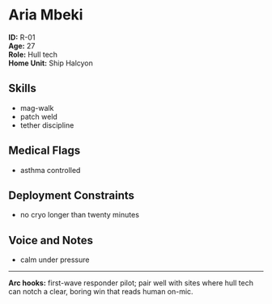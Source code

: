 # Aria Mbeki

**ID:** R-01  
**Age:** 27  
**Role:** Hull tech  
**Home Unit:** Ship Halcyon  

## Skills
- mag-walk
- patch weld
- tether discipline

## Medical Flags
- asthma controlled

## Deployment Constraints
- no cryo longer than twenty minutes

## Voice and Notes
- calm under pressure

---
**Arc hooks:** first-wave responder pilot; pair well with sites where hull tech can notch a clear, boring win that reads human on-mic.

